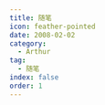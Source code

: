 ```yaml
---
title: 随笔
icon: feather-pointed
date: 2008-02-02
category:
  - Arthur
tag:
  - 随笔
index: false
order: 1
---
```


